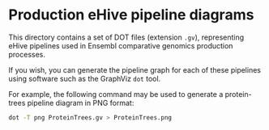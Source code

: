 # Production eHive pipeline diagrams

This directory contains a set of DOT files (extension `.gv`), representing
eHive pipelines used in Ensembl comparative genomics production processes.

If you wish, you can generate the pipeline graph for each of these
pipelines using software such as the GraphViz `dot` tool.

For example, the following command may be used to generate
a protein-trees pipeline diagram in PNG format:
```bash
dot -T png ProteinTrees.gv > ProteinTrees.png
```